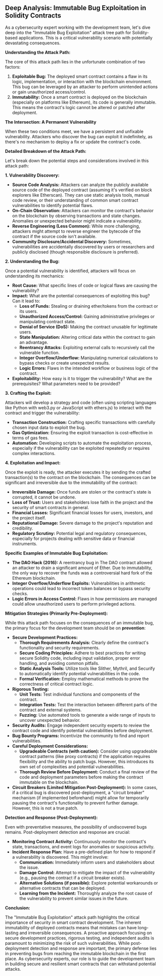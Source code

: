 ## Deep Analysis: Immutable Bug Exploitation in Solidity Contracts

As a cybersecurity expert working with the development team, let's dive deep into the "Immutable Bug Exploitation" attack tree path for Solidity-based applications. This is a critical vulnerability scenario with potentially devastating consequences.

**Understanding the Attack Path:**

The core of this attack path lies in the unfortunate combination of two factors:

1. **Exploitable Bug:** The deployed smart contract contains a flaw in its logic, implementation, or interaction with the blockchain environment. This bug can be leveraged by an attacker to perform unintended actions or gain unauthorized access/control.
2. **Immutability:** Once a smart contract is deployed on the blockchain (especially on platforms like Ethereum), its code is generally immutable. This means the contract's logic cannot be altered or patched after deployment.

**The Intersection: A Permanent Vulnerability**

When these two conditions meet, we have a persistent and unfixable vulnerability. Attackers who discover the bug can exploit it indefinitely, as there's no mechanism to deploy a fix or update the contract's code.

**Detailed Breakdown of the Attack Path:**

Let's break down the potential steps and considerations involved in this attack path:

**1. Vulnerability Discovery:**

* **Source Code Analysis:** Attackers can analyze the publicly available source code of the deployed contract (assuming it's verified on block explorers like Etherscan). They can use static analysis tools, manual code review, or their understanding of common smart contract vulnerabilities to identify potential flaws.
* **On-Chain Observation:** Attackers can monitor the contract's behavior on the blockchain by observing transactions and state changes. Anomalies or unexpected behavior might indicate a vulnerability.
* **Reverse Engineering (Less Common):** While more challenging, attackers might attempt to reverse engineer the bytecode of the contract if the source code isn't available.
* **Community Disclosure/Accidental Discovery:**  Sometimes, vulnerabilities are accidentally discovered by users or researchers and publicly disclosed (though responsible disclosure is preferred).

**2. Understanding the Bug:**

Once a potential vulnerability is identified, attackers will focus on understanding its mechanics:

* **Root Cause:** What specific lines of code or logical flaws are causing the vulnerability?
* **Impact:** What are the potential consequences of exploiting this bug? Can it lead to:
    * **Loss of Funds:** Stealing or draining ether/tokens from the contract or its users.
    * **Unauthorized Access/Control:** Gaining administrative privileges or manipulating contract state.
    * **Denial of Service (DoS):**  Making the contract unusable for legitimate users.
    * **State Manipulation:**  Altering critical data within the contract to gain an advantage.
    * **Reentrancy Attacks:**  Exploiting external calls to recursively call the vulnerable function.
    * **Integer Overflow/Underflow:**  Manipulating numerical calculations to bypass checks or create unexpected results.
    * **Logic Errors:** Flaws in the intended workflow or business logic of the contract.
* **Exploitability:** How easy is it to trigger the vulnerability? What are the prerequisites? What parameters need to be provided?

**3. Crafting the Exploit:**

Attackers will develop a strategy and code (often using scripting languages like Python with web3.py or JavaScript with ethers.js) to interact with the contract and trigger the vulnerability:

* **Transaction Construction:**  Crafting specific transactions with carefully chosen input data to exploit the bug.
* **Gas Optimization:**  Ensuring the exploit transaction is cost-effective in terms of gas fees.
* **Automation:**  Developing scripts to automate the exploitation process, especially if the vulnerability can be exploited repeatedly or requires complex interactions.

**4. Exploitation and Impact:**

Once the exploit is ready, the attacker executes it by sending the crafted transaction(s) to the contract on the blockchain. The consequences can be significant and irreversible due to the immutability of the contract:

* **Irreversible Damage:**  Once funds are stolen or the contract's state is corrupted, it cannot be undone.
* **Loss of Trust:**  Users and stakeholders lose faith in the project and the security of smart contracts in general.
* **Financial Losses:**  Significant financial losses for users, investors, and the project itself.
* **Reputational Damage:**  Severe damage to the project's reputation and credibility.
* **Regulatory Scrutiny:**  Potential legal and regulatory consequences, especially for projects dealing with sensitive data or financial instruments.

**Specific Examples of Immutable Bug Exploitation:**

* **The DAO Hack (2016):** A reentrancy bug in The DAO contract allowed an attacker to drain a significant amount of Ether. Due to immutability, the only way to recover the funds was a controversial hard fork of the Ethereum blockchain.
* **Integer Overflow/Underflow Exploits:**  Vulnerabilities in arithmetic operations could lead to incorrect token balances or bypass security checks.
* **Logic Errors in Access Control:**  Flaws in how permissions are managed could allow unauthorized users to perform privileged actions.

**Mitigation Strategies (Primarily Pre-Deployment):**

While this attack path focuses on the consequences of an immutable bug, the primary focus for the development team should be on **prevention**:

* **Secure Development Practices:**
    * **Thorough Requirements Analysis:**  Clearly define the contract's functionality and security requirements.
    * **Secure Coding Principles:**  Adhere to best practices for writing secure Solidity code, including input validation, proper error handling, and avoiding common pitfalls.
    * **Static Analysis Tools:**  Utilize tools like Slither, Mythril, and Securify to automatically identify potential vulnerabilities in the code.
    * **Formal Verification:**  Employ mathematical methods to prove the correctness of critical contract logic.
* **Rigorous Testing:**
    * **Unit Tests:**  Test individual functions and components of the contract.
    * **Integration Tests:**  Test the interaction between different parts of the contract and external systems.
    * **Fuzzing:**  Use automated tools to generate a wide range of inputs to uncover unexpected behavior.
* **Security Audits:**  Engage independent security experts to review the contract code and identify potential vulnerabilities before deployment.
* **Bug Bounty Programs:**  Incentivize the community to find and report vulnerabilities.
* **Careful Deployment Considerations:**
    * **Upgradeable Contracts (with caution):**  Consider using upgradeable contract patterns (like proxy contracts) if the application requires flexibility and the ability to patch bugs. However, this introduces its own set of complexities and potential vulnerabilities.
    * **Thorough Review Before Deployment:**  Conduct a final review of the code and deployment parameters before making the contract immutable on the blockchain.
* **Circuit Breakers (Limited Mitigation Post-Deployment):**  In some cases, if a critical bug is discovered post-deployment, a "circuit breaker" mechanism (if implemented beforehand) might allow for temporarily pausing the contract's functionality to prevent further damage. However, this is not a true patch.

**Detection and Response (Post-Deployment):**

Even with preventative measures, the possibility of undiscovered bugs remains. Post-deployment detection and response are crucial:

* **Monitoring Contract Activity:**  Continuously monitor the contract's state, transactions, and event logs for anomalies or suspicious activity.
* **Incident Response Plan:**  Have a pre-defined plan for how to respond if a vulnerability is discovered. This might involve:
    * **Communication:**  Immediately inform users and stakeholders about the issue.
    * **Damage Control:**  Attempt to mitigate the impact of the vulnerability (e.g., pausing the contract if a circuit breaker exists).
    * **Alternative Solutions (if possible):**  Explore potential workarounds or alternative contracts that can be deployed.
    * **Learning from the Incident:**  Thoroughly analyze the root cause of the vulnerability to prevent similar issues in the future.

**Conclusion:**

The "Immutable Bug Exploitation" attack path highlights the critical importance of security in smart contract development. The inherent immutability of deployed contracts means that mistakes can have long-lasting and irreversible consequences. A proactive approach focusing on secure development practices, rigorous testing, and independent audits is paramount to minimizing the risk of such vulnerabilities. While post-deployment detection and response are important, the primary defense lies in preventing bugs from reaching the immutable blockchain in the first place. As cybersecurity experts, our role is to guide the development team in building secure and resilient smart contracts that can withstand potential attacks.
